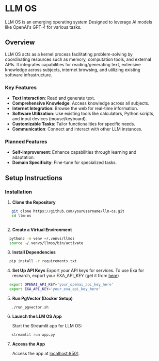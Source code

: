# LLM OS

LLM OS is an emerging operating system Designed to leverage AI models like OpenAI's GPT-4 for various tasks.

## Overview

LLM OS acts as a kernel process facilitating problem-solving by coordinating resources such as memory, computation tools, and external APIs. It integrates capabilities for reading/generating text, extensive knowledge across subjects, internet browsing, and utilizing existing software infrastructure.

### Key Features

- **Text Interaction**: Read and generate text.
- **Comprehensive Knowledge**: Access knowledge across all subjects.
- **Internet Integration**: Browse the web for real-time information.
- **Software Utilization**: Use existing tools like calculators, Python scripts, and input devices (mouse/keyboard).
- **Customizable Tasks**: Tailor functionalities for specific needs.
- **Communication**: Connect and interact with other LLM instances.

### Planned Features

- **Self-Improvement**: Enhance capabilities through learning and adaptation.
- **Domain Specificity**: Fine-tune for specialized tasks.

## Setup Instructions

### Installation

1. **Clone the Repository**

```bash
   git clone https://github.com/yourusername/llm-os.git
   cd llm-os
   
```
2. **Create a Virtual Environment**
```bash
  python3 -m venv ~/.venvs/llmos
  source ~/.venvs/llmos/bin/activate
```
3. **Install Dependencies**
```bash
  pip install -r requirements.txt

```  
  
 4. **Set Up API Keys**
   Export your API keys for services. To use Exa for research, export your EXA_API_KEY (get it from [here](https://dashboard.exa.ai/api-keys))
```bash
  export OPENAI_API_KEY='your_openai_api_key_here'
  export EXA_API_KEY='your_exa_api_key_here'
```  
  

5. **Run PgVector (Docker Setup)**
```
   ./run_pgvector.sh
```
    
6. **Launch the LLM OS App**

   Start the Streamlit app for LLM OS:

```bash
   streamlit run app.py
```

7. **Access the App**

   Access the app at [localhost:8501](http://localhost:8501).


